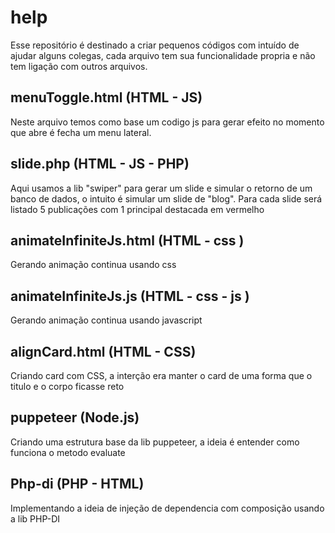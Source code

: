 # help

Esse repositório é destinado a criar pequenos códigos com intuído de ajudar alguns colegas, cada arquivo tem sua funcionalidade propria e não tem ligação com outros arquivos.

## menuToggle.html (HTML - JS)
  Neste arquivo temos como base um codigo js para gerar efeito no momento que abre é fecha um menu lateral.
## slide.php (HTML - JS - PHP)
  Aqui usamos a lib "swiper" para gerar um slide e simular o retorno de um banco de dados, o intuito é simular um slide de "blog". Para cada slide será listado 5 publicações com 1 principal destacada em vermelho
## animateInfiniteJs.html (HTML - css )
  Gerando animação continua usando css
## animateInfiniteJs.js (HTML - css - js )
  Gerando animação continua usando javascript
## alignCard.html (HTML - CSS)
  Criando card com CSS, a interção era manter o card de uma forma que o titulo e o corpo ficasse reto
## puppeteer (Node.js)
  Criando uma estrutura base da lib puppeteer, a ideia é entender como funciona o metodo evaluate
## Php-di (PHP - HTML)
  Implementando a ideia de injeção de dependencia com composição usando a lib PHP-DI
